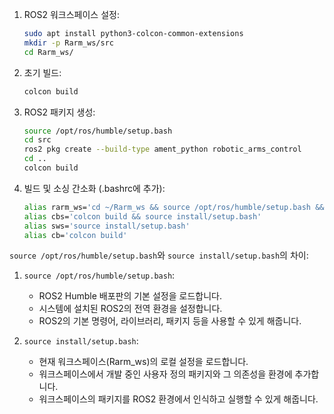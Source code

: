 1. ROS2 워크스페이스 설정:
   ```bash
   sudo apt install python3-colcon-common-extensions
   mkdir -p Rarm_ws/src
   cd Rarm_ws/
   ```

2. 초기 빌드:
   ```bash
   colcon build
   ```

3. ROS2 패키지 생성:
   ```bash
   source /opt/ros/humble/setup.bash
   cd src
   ros2 pkg create --build-type ament_python robotic_arms_control
   cd ..
   colcon build
   ```

4. 빌드 및 소싱 간소화 (.bashrc에 추가):
   ```bash
   alias rarm_ws='cd ~/Rarm_ws && source /opt/ros/humble/setup.bash && source install/setup.bash'
   alias cbs='colcon build && source install/setup.bash'
   alias sws='source install/setup.bash'
   alias cb='colcon build'
   ```

`source /opt/ros/humble/setup.bash`와 `source install/setup.bash`의 차이:

1. `source /opt/ros/humble/setup.bash`:
   - ROS2 Humble 배포판의 기본 설정을 로드합니다.
   - 시스템에 설치된 ROS2의 전역 환경을 설정합니다.
   - ROS2의 기본 명령어, 라이브러리, 패키지 등을 사용할 수 있게 해줍니다.

2. `source install/setup.bash`:
   - 현재 워크스페이스(Rarm_ws)의 로컬 설정을 로드합니다.
   - 워크스페이스에서 개발 중인 사용자 정의 패키지와 그 의존성을 환경에 추가합니다.
   - 워크스페이스의 패키지를 ROS2 환경에서 인식하고 실행할 수 있게 해줍니다.